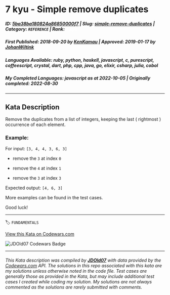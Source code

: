 # 7 kyu - Simple remove duplicates

##### **ID**: [5ba38ba180824a86850000f7](https://www.codewars.com/kata/5ba38ba180824a86850000f7) | **Slug**: [simple-remove-duplicates](https://www.codewars.com/kata/5ba38ba180824a86850000f7) | **Category**: `REFERENCE` | **Rank**: <span style="color:white">7 kyu</span>

##### **First Published**: 2018-09-20 ***by*** [KenKamau](https://www.codewars.com/users/KenKamau) | **Approved**: 2019-01-17 ***by*** [JohanWiltink](https://www.codewars.com/users/JohanWiltink)

##### **Languages Available**: ruby, python, haskell, javascript, c, purescript, coffeescript, crystal, dart, php, cpp, java, go, elixir, csharp, julia, cobol

##### **My Completed Languages**: javascript ***as at*** 2022-10-05 | **Originally completed**: 2022-08-30

---

## Kata Description


Remove the duplicates from a list of integers, keeping the last ( rightmost ) occurrence of each element.



### Example:



For input: `[3, 4, 4, 3, 6, 3]`



* remove the `3` at index `0`

* remove the `4` at index `1`

* remove the `3` at index `3`



Expected output: `[4, 6, 3]`



More examples can be found in the test cases. 



Good luck!

---


🏷 `FUNDAMENTALS`


[View this Kata on Codewars.com](https://www.codewars.com/kata/5ba38ba180824a86850000f7)

![](https://www.codewars.com/users/jdold07/badges/large "JDOld07 Codewars Badge")

---

###### *This Kata description was compiled by [**JDOld07**](https://tpstech.dev) with data provided by the [Codewars.com](https://www.codewars.com) API.  The solutions in this repo associated with this kata are my solutions unless otherwise noted in the code file.  Test cases are generally those as provided in the Kata, but may include additional test cases I created while coding my solution.  My solutions are not always commented as the solutions are rarely submitted with comments.*

